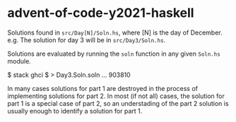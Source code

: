 # advent-of-code-y2021-haskell

Solutions found in `src/Day[N]/Soln.hs`, where [N] is the day of December. 
e.g. The solution for day 3 will be in `src/Day3/Soln.hs`.

Solutions are evaluated by running the `soln` function in any given `Soln.hs` module.

  $ stack ghci
  $ > Day3.Soln.soln
  ...
  903810
  
In many cases solutions for part 1 are destroyed in the process of 
implementing solutions for part 2. In most (if not all) cases, the 
solution for part 1 is a special case of part 2, so an understading
of the part 2 solution is usually enough to identify a solution for 
part 1.
